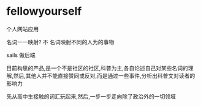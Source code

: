 # fellowyourself
 个人网站应用
 
 名词一一映射?
 不
 名词映射不同的人为的事物
 
 sails 做后端
 
目前构思的产品,是一个不是社区的社区,科普为主,各自论述自己对某些名词的理解,然后,其他人并不能直接赞同或反对,而是通过一些事件,分析出科普文对读者的影响力
 
先从高中生接触的词汇玩起来,然后,一步一步走向除了政治外的一切领域
